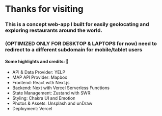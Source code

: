 # **Thanks for visiting**

### This is a concept web-app I built for easily geolocating and exploring restaurants around the world.

### (OPTIMIZED ONLY FOR DESKTOP & LAPTOPS for now) need to redirect to a different subdomain for mobile/tablet users

#### Some highlights and credits: :pray:

- API & Data Provider: YELP
- MAP API Provider: Mapbox
- Frontend: React with Next.js
- Backend: Next with Vercel Serverless Functions
- State Management: Zustand with SWR
- Styling: Chakra UI and Emotion
- Photos & Assets: Unsplash and unDraw
- Deployment: Vercel
